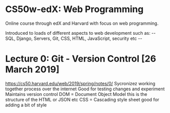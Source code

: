 # CS50w-edX: Web Programming
Online course through edX and Harvard with focus on web programming.

Introduced to loads of different aspects to web development such as:
-- SQL, Django, Servers, Git, CSS, HTML, JavaScript, security etc --


# Lecture 0: Git - Version Control [26 March 2019]
https://cs50.harvard.edu/web/2019/spring/notes/0/
Sycronizez working together process over the internet 
Good for testing changes and experiment
Maintains version control 
DOM = Document Object Model 
	this is the structure of the HTML or JSON etc
CSS = Cascading style sheet
	good for adding a bit of style